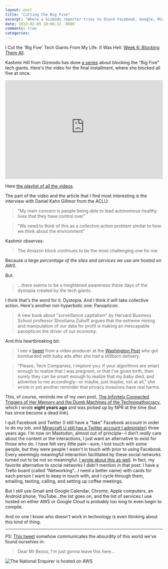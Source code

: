 ```yaml
---
layout: post
title: "Cutting the Big Five"
excerpt: "Where a Gizmodo reporter tries to block Facebook, Google, Microsoft, Apple, and Amazon."
date: 2019-02-09 10:06:13 -0600
comments: true
categories: 
---
```


I Cut the 'Big Five' Tech Giants From My Life. It Was Hell. [Week 6: Blocking Them All](https://gizmodo.com/i-cut-the-big-five-tech-giants-from-my-life-it-was-hel-1831304194).

Kashmir Hill from Gizmodo has done [a series](https://gizmodo.com/c/goodbye-big-five) about blocking the "Big Five" tech giants. Here's the video for the final installment, where she blocked all five at once.

<iframe width="100%" height="315" src="https://www.youtube-nocookie.com/embed/Rxuf1598bjc?rel=0" frameborder="0" allow="accelerometer; autoplay; encrypted-media; gyroscope; picture-in-picture" allowfullscreen></iframe>

Here [the playlist of all the videos](https://www.youtube.com/playlist?list=PLx1XbvvfIlc4zQgE5ohJA9EJ2NCcGc2QQ).

The part of the video and the article that I find most interesting is the interview with Daniel Kahn Gillmor from the ACLU:

> "My main concern is people being able to lead autonomous healthy lives that they have control over"

> "We need to think of this as a collective action problem similar to how we think about the environment"

Kashmir observes:

> The Amazon block continues to be the most challenging one for me.

Because _a large percentage of the sites and services we use are hosted on AWS_.

But:

> ...there seems to be a heightened awareness these days of the dystopia created by the tech giants.

I think that's the word for it. Dystopia. And I think it will take collective action. Here's another not-hyperbolic one: Panopticon.

> A new book about "surveillance capitalism" by Harvard Business School professor Shoshana Zuboff argues that the extreme mining and manipulation of our data for profit is making an inescapable panopticon the driver of our economy.

And this heartbreaking bit:

> I see a [tweet](https://twitter.com/gbrockell/status/1072589687489998848) from a video producer at the [Washington Post](https://www.washingtonpost.com/lifestyle/2018/12/12/dear-tech-companies-i-dont-want-see-pregnancy-ads-after-my-child-was-stillborn/?noredirect=on&utm_term=.7ca3f92b96d0) who got bombarded with baby ads after she had a stillborn delivery.

> "Please, Tech Companies, I implore you: If your algorithms are smart enough to realize that I was pregnant, or that I’ve given birth, then surely they can be smart enough to realize that my baby died, and advertise to me accordingly--or maybe, just maybe, not at all," she wrote in yet another reminder that privacy invasions have real harms.

This, of course, reminds me of my own post, [The Infinitely Connected Triggers of Her Memory and the Dumb Machines of the Technopathocracy]({{site.baseurl}}/2010/11/29/connected.html), which I wrote **eight years ago** and was picked up by NPR at the time (but has since become a dead link).

I quit Facebook and Twitter (I still have a "fake" Facebook account in order to do my job, and [Minecraft U still has a Twitter account I administer](https://twitter.com/official_mcu)) three years ago. I'm now on Mastodon, almost out of principle--I don't _really_ care about the content or the interactions, I just want an alternative to exist for those who do. I have felt very little pain--sure, I lost touch with some people, but they were people I wasn't in touch with prior to using Facebook. Every seemingly meaningful interaction facilitated by these social networks turned out to be not so meaningful. [I wrote about this as well]({{site.baseurl}}/2018/04/06/where-do-you-go-when-facebook-is-gone.html). In fact, my favorite alternative to social networks I didn't mention in that post: I have a Trello board (called "Networking"...I need a better name) with cards for each person I want to keep in touch with, and I cycle through them, emailing, texting, calling, and setting up coffee meetings.

But I still use Gmail and Google Calendar, Chrome, Apple computers, an Android phone, YouTube...the list goes on, and the list of services I use hosted on either AWS or Google Cloud is probably too long to even begin to compile. 

And no one I know who doesn't work in technology is even thinking about this kind of thing. 

---

PS: [This tweet](https://twitter.com/ryanhuber/status/1093665718464327680) somehow communicates the absurdity of this world we've found ourselves in:

> Dear Mr Bezos,
> I'm just gonna leave this here...

![]({{site.baseurl}}/assets/2019/02/Dy17JwBVYAAJADj.jpg "The National Enquirer is hosted on AWS")
